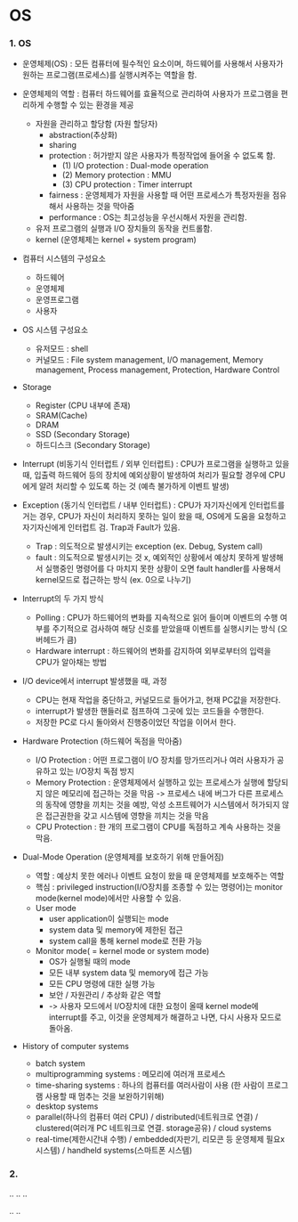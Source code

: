 # OS

### 1.  OS
* 운영체제(OS) : 모든 컴퓨터에 필수적인 요소이며, 하드웨어를 사용해서 사용자가 원하는 프로그램(프로세스)를 실행시켜주는 역할을 함.

* 운영체제의 역할 : 컴퓨터 하드웨어를 효율적으로 관리하여 사용자가 프로그램을 편리하게 수행할 수 있는 환경을 제공 
  - 자원을 관리하고 할당함 (자원 할당자)
    + abstraction(추상화)
    + sharing
    + protection : 허가받지 않은 사용자가 특정작업에 들어올 수 없도록 함.
      + (1) I/O protection : Dual-mode operation
      + (2) Memory protection : MMU
      + (3) CPU protection : Timer interrupt
    + fairness : 운영체제가 자원을 사용할 때 어떤 프로세스가 특정자원을 점유해서 사용하는 것을 막아줌
    + performance : OS는 최고성능을 우선시해서 자원을 관리함.
  - 유저 프로그램의 실행과 I/O 장치들의 동작을 컨트롤함.
  - kernel (운영체제는 kernel + system program)
  

* 컴퓨터 시스템의 구성요소
  - 하드웨어
  - 운영체제
  - 운영프로그램
  - 사용자

* OS 시스템 구성요소
  - 유저모드 : shell
  - 커널모드 : File system management, I/O management, Memory management, Process management, Protection, Hardware Control

* Storage
  - Register (CPU 내부에 존재)
  - SRAM(Cache)
  - DRAM
  - SSD (Secondary Storage)
  - 하드디스크 (Secondary Storage)

* Interrupt (비동기식 인터럽트 / 외부 인터럽트)
: CPU가 프로그램을 실행하고 있을 때, 입출력 하드웨어 등의 장치에 예외상황이 발생하여 처리가 필요할 경우에 CPU에게 알려 처리할 수 있도록 하는 것 (예측 불가하게 이벤트 발생)

* Exception (동기식 인터럽트 / 내부 인터럽트)
: CPU가 자기자신에게 인터럽트를 거는 경우, CPU가 자신이 처리하지 못하는 일이 왔을 때, OS에게 도움을 요청하고 자기자신에게 인터럽트 검. Trap과 Fault가 있음.
  - Trap : 의도적으로 발생시키는 exception (ex. Debug, System call)
  - fault : 의도적으로 발생시키는 것 x, 예외적인 상황에서 예상치 못하게 발생해서 실행중인 명령어를 다 마치지 못한 상황이 오면 fault handler를 사용해서 kernel모드로 접근하는 방식 (ex. 0으로 나누기)
 
* Interrupt의 두 가지 방식
  - Polling : CPU가 하드웨어의 변화를 지속적으로 읽어 들이며 이벤트의 수행 여부를 주기적으로 검사하여 해당 신호를 받았을때 이벤트를 실행시키는 방식 (오버헤드가 큼)
  - Hardware interrupt : 하드웨어의 변화를 감지하여 외부로부터의 입력을 CPU가 알아채는 방법
 
* I/O device에서 interrupt 발생했을 때, 과정
  - CPU는 현재 작업을 중단하고, 커널모드로 들어가고, 현재 PC값을 저장한다.
  - interrupt가 발생한 핸들러로 점프하여 그곳에 있는 코드들을 수행한다.
  - 저장한 PC로 다시 돌아와서 진행중이었던 작업을 이어서 한다.

* Hardware Protection (하드웨어 독점을 막아줌)
  - I/O Protection : 어떤 프로그램이 I/O 장치를 망가뜨리거나 여러 사용자가 공유하고 있는 I/O장치 독점 방지
  - Memory Protection : 운영체제에서 실행하고 있는 프로세스가 실행에 할당되지 않은 메모리에 접근하는 것을 막음 -> 프로세스 내에 버그가 다른 프로세스의 동작에 영향을 끼치는 것을 예방, 악성 소프트웨어가 시스템에서 허가되지 않은 접근권한을 갖고 시스템에 영향을 끼치는 것을 막음
  - CPU Protection : 한 개의 프로그램이 CPU를 독점하고 계속 사용하는 것을 막음.

* Dual-Mode Operation (운영체제를 보호하기 위해 만들어짐)
  - 역할 :  예상치 못한 에러나 이벤트 요청이 왔을 때 운영체제를 보호해주는 역할
  - 핵심 : privileged instruction(I/O장치를 조종할 수 있는 명령어)는 monitor mode(kernel mode)에서만 사용할 수 있음.
  - User mode
    + user application이 실행되는 mode
    + system data 및 memory에 제한된 접근
    + system call을 통해 kernel mode로 전환 가능
  - Monitor mode( = kernel mode or system mode)
    + OS가 실행될 때의 mode
    + 모든 내부 system data 및 memory에 접근 가능
    + 모든 CPU 명령에 대한 실행 가능
    + 보안 / 자원관리 / 추상화 같은 역할
    + -> 사용자 모드에서 I/O장치에 대한 요청이 올때 kernel mode에 interrupt를 주고, 이것을 운영체제가 해결하고 나면, 다시 사용자 모드로 돌아옴.

* History of computer systems
  - batch system
  - multiprogramming systems : 메모리에 여러개 프로세스
  - time-sharing systems : 하나의 컴퓨터를 여러사람이 사용 (한 사람이 프로그램 사용할 때 멈추는 것을 보완하기위해)
  - desktop systems
  - parallel(하나의 컴퓨터 여러 CPU) / distributed(네트워크로 연결) / clustered(여러개 PC 네트워크로 연결. storage공유) / cloud systems
  - real-time(제한시간내 수행) / embedded(자판기, 리모콘 등 운영체제 필요x시스템) / handheld systems(스마트폰 시스템)

### 2. 
..
..
..

..
..


  

